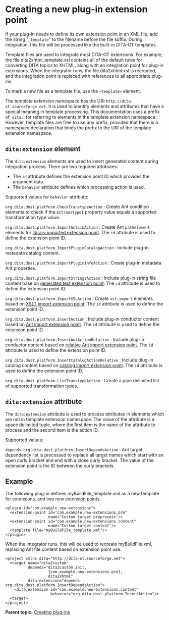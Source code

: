 # Creating a new plug-in extension point

If your plug-in needs to define its own extension point in an XML file, add the string "`_template`" to the filename before the file suffix. During integration, this file will be processed like the built-in DITA-OT templates.

Template files are used to integrate most DITA-OT extensions. For example, the file dita2xhtml\_template.xsl contains all of the default rules for converting DITA topics to XHTML, along with an integration point for plug-in extensions. When the integrator runs, the file dita2xhtml.xsl is recreated, and the integration point is replaced with references to all appropriate plug-ins.

To mark a new file as a template file, use the `<template>` element.

The template extension namespace has the URI `http://dita-ot.sourceforge.net`. It is used to identify elements and attributes that have a special meaning in template processing. This documentation uses a prefix of  `dita:`  for referring to elements in the template extension namespace. However, template files are free to use any prefix, provided that there is a namespace declaration that binds the prefix to the URI of the template extension namespace.

## `dita:extension` element

The `dita:extension` elements are used to insert generated content during integration process. There are two required attributes:

-   The `id` attribute defines the extension point ID which provides the argument data.
-   The `behavior` attribute defines which processing action is used.

Supported values for `behavior` attribute:

 `org.dita.dost.platform.CheckTranstypeAction`
 :   Create Ant condition elements to check if the `${transtype}` property value equals a supported transformation type value.

  `org.dita.dost.platform.ImportAntLibAction`
 :   Create Ant `pathelement` elements for [library imported extension point](plugin-javalib.md). The `id` attribute is used to define the extension point ID.

  `org.dita.dost.platform.ImportPluginCatalogAction`
 :   Include plug-in metadata catalog content.

  `org.dita.dost.platform.ImportPluginInfoAction`
 :   Create plug-in metadata Ant properties.

  `org.dita.dost.platform.ImportStringsAction`
 :   Include plug-in string file content base on [generated text extension point](plugin-addgeneratedtext.md). The `id` attribute is used to define the extension point ID.

  `org.dita.dost.platform.ImportXSLAction`
 :   Create `xsl:import` elements based on [XSLT import extension point](plugin-overridestyle.md). The `id` attribute is used to define the extension point ID.

  `org.dita.dost.platform.InsertAction`
 :   Include plug-in conductor content based on [Ant import extension point](plugin-anttarget.md). The `id` attribute is used to define the extension point ID.

  `org.dita.dost.platform.InsertAntActionRelative`
 :   Include plug-in conductor content based on [relative Ant import extension point](plugin-anttarget.md). The `id` attribute is used to define the extension point ID.

  `org.dita.dost.platform.InsertCatalogActionRelative`
 :   Include plug-in catalog content based on [catalog import extension point](plugin-xmlcatalog.md). The `id` attribute is used to define the extension point ID.

  `org.dita.dost.platform.ListTranstypeAction`
 :   Create a pipe delimited list of supported transformation types.

 ## `dita:extension` attribute

The `dita:extension` attribute is used to process attributes in elements which are not in template extension namespace. The value of the attribute is a space delimited tuple, where the first item is the name of the attribute to process and the second item is the action ID.

Supported values:

 `depends org.dita.dost.platform.InsertDependsAction`
 :   Ant target dependency list is processed to replace all target names which start with an open curly bracket and end with a close curly bracket. The value of the extension point is the ID between the curly brackets.

 ## Example

The following plug-in defines myBuildFile\_template.xml as a new template for extensions, and two new extension points.

```
<plugin id="com.example.new-extensions">
  <extension-point id="com.example.new-extensions.pre"
                   name="Custom target preprocess"/>
  <extension-point id="com.example.new-extensions.content"
                   name="Custom target content"/>
  <template file="myBuildFile_template.xml"/>
</plugin>
```

When the integrator runs, this will be used to recreate myBuildFile.xml, replacing Ant file content based on extension point use.

```
<project xmlns:dita="http://dita-ot.sourceforge.net">
  <target name="dita2custom"
          depends="dita2custom.init,
                   {com.example.new-extensions.pre},
                   dita2xhtml"
          dita:extension="depends org.dita.dost.platform.InsertDependsAction">
    <dita:extension id="com.example.new-extensions.content"
                    behavior="org.dita.dost.platform.InsertAction"/>
  <target>
</project>
```

**Parent topic:** [Creating plug-ins](../dev_ref/plugins-overview.md)

